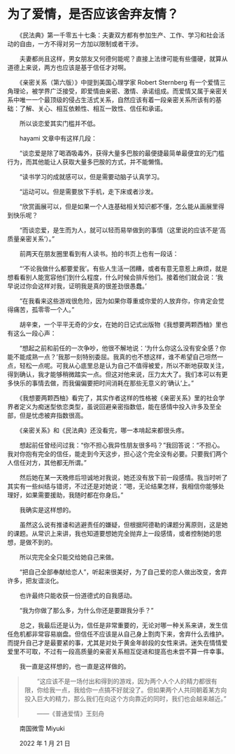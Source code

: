 # 为了爱情，是否应该舍弃友情？

　　《民法典》第一千零五十七条：夫妻双方都有参加生产、工作、学习和社会活动的自由，一方不得对另一方加以限制或者干涉。

　　夫妻都尚且这样，男女朋友又何德何能呢？直接上法律可能有些僵硬，就算从道德上来说，两方也应该是基于信任才对啊。

　　《亲密关系（第六版）》中提到美国心理学家 Robert Sternberg 有一个爱情三角理论，被学界广泛接受，即爱情由亲密、激情、承诺组成。而爱情又属于亲密关系中唯一一个最顶级的侵占生活式关系，自然应该有着一段亲密关系所该有的基础：了解、关心、相互依赖性、相互一致性、信任和承诺。

　　所以谈恋爱其实门槛并不低。

　　hayami 文章中有这样几段：

　　“谈恋爱是除了喝酒吸毒外，获得大量多巴胺的最便捷最简单最便宜的无门槛行为，而其他能让人获取大量多巴胺的方式，并不能懒惰。

　　“读书学习的成就感可以，但是需要动脑子认真学习。

　　“运动可以。但是需要放下手机，走下床或者沙发。

　　“欣赏画展可以，但是如果一个人连基础相关知识都不懂，怎么能从画展里得到快乐呢？

　　“而谈恋爱，是生而为人，就可以轻而易举做到的事情（这里说的应该不是‘高质量亲密关系’）。”

　　前两天在朋友圈里看到有人读书。拍的书页上也有一段话：

　　“‘不论我做什么都要爱我’。有些人生活一团糟，或者有意无意惹上麻烦，就是想看看别人能宽容他们到什么程度，什么时候会排斥他们。接着他们就会说：‘我早说过你会这样对我，证明我是真的很差劲很愚蠢。’

　　“在我看来这些游戏很危险，因为如果你尊重或你爱的人放弃你，你肯定会觉得痛苦，孤零零一个人。”

　　胡辛束，一个平平无奇的少女，在她的日记式出版物《我想要两颗西柚》里也有这么一段心声：

　　“想起之前和前任的一次争吵，他很不解地说：‘为什么你这么没有安全感？你能不能成熟一点？’我那一刻特别委屈。我真的也不想这样，谁不希望自己坦然一点，轻松一点呢。可我从心底里总是认为自己不值得被爱，所以不断地获取关注，得到确认，我才能够稍微踏实一点。但这对他来说，压力太大了。我们本可以有更多快乐的事情去做，而我偏偏要把时间消耗在那些无意义的‘确认’上。”

　　《我想要两颗西柚》看完了，其实作者这样的性格被《亲密关系》里的社会学界者定义为痴迷型依恋类型，虽说回避亲密指数低，能在感情中投入许多及至全部，但是忧虑被弃指数很高。

　　《亲密关系》和《民法典》还没看完，哪一本啃起来都很头疼。

　　想起前任曾经问过我：“你不担心我异性朋友很多吗？”我回答说：“不担心。我对你抱有完全的信任，能走到今天这步，担心这个完全没有必要。只要我们两个人信任对方，其他都无所谓。”

　　然后她在某一天晚修后坦诚地对我说，她还没有放下前一段感情。我当时听了其实有一些纠结与错谔，不过还是对她说：“嗯，无论结果怎样，我相信你能够处理好，如果需要援助，我随时都在你身后。”

　　我确实是这样想的。

　　虽然这么说有推诿和逃避责任的嫌疑，但根据阿德勒的课题分离原则，这是她的课题。从常识上来讲，我也知道要想她完全抛弃上一段感情，或者控制她的思想，是做不到的。

　　所以完完全全只能交给她自己来做。

　　“把自己全部奉献给恋人”，听起来很美好，为了自己爱的恋人做出改变，舍弃许多，把友谊淡化。

　　也许最终只能收获一份道德式的自我感动。

　　“我为你做了那么多，为什么你还是要跟我分手？”

　　总之，我最后还是认为，信任是非常重要的，无论对哪一种关系来讲，发生信任危机都非常容易崩盘。但信任不应该是从自己身上割肉下来，舍弃什么去维护。而提升自己才是最要紧的事，尤其是对处于黄金年龄段的女性来讲。迷失在情情爱爱里不可取，不过有一段高质量的亲密关系相互促进和提高也未尝不算一件幸事。

　　我一直是这样想的，也一直是这样做的。

> 　　“这应该不是一场付出和得到的游戏，因为两个人个人的精力都很有限，你给我一点，我给你一点搞不好就没了。但如果两个人共同朝着某方向投入巨大的精力，那么我们在向这个方向靠近的同时，我们也会越来越近。”
>
> 　　——《普通爱情》王刻舟
>

　　南国微雪 Miyuki

　　2022 年 1 月 21 日

<br>